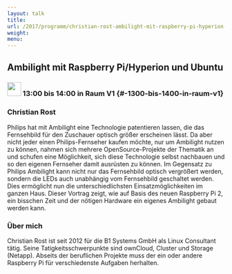 ```yaml
---
layout: talk
title:
url: /2017/programm/christian-rost-ambilight-mit-raspberry-pi-hyperion-und-ubuntu/
weight:
menu:
---
```

## Ambilight mit Raspberry Pi/Hyperion und Ubuntu

### <img height = "32" src="../../../images/talk.svg"> 13:00 bis 14:00 in Raum V1 {#-1300-bis-1400-in-raum-v1}

### Christian Rost

Philips hat mit Ambilight eine Technologie patentieren lassen, die das Fernsehbild für den Zuschauer optisch größer erscheinen lässt. Da aber nicht jeder einen Philips-Fernseher kaufen möchte, nur um Ambilight nutzen zu können, nahmen sich mehrere OpenSource-Projekte der Thematik an und schufen eine Möglichkeit, sich diese Technologie selbst nachbauen und so den eigenen Fernseher damit ausrüsten zu können. Im Gegensatz zu Philips Ambilight kann nicht nur das Fernsehbild optisch vergrößert werden, sondern die LEDs auch unabhängig vom Fernsehbild geschaltet werden. Dies ermöglicht nun die unterschiedlichsten Einsatzmöglichkeiten im ganzen Haus. Dieser Vortrag zeigt, wie auf Basis des neuen Raspberry Pi 2, ein bisschen Zeit und der nötigen Hardware ein eigenes Ambilight gebaut werden kann.

### Über mich

Christian Rost ist seit 2012 für die B1 Systems GmbH als Linux Consultant tätig. Seine Tatigkeitsschwerpunkte sind ownCloud, Cluster und Storage (Netapp). Abseits der beruflichen Projekte muss der ein oder andere  Raspberry Pi für verschiedenste Aufgaben herhalten. 

